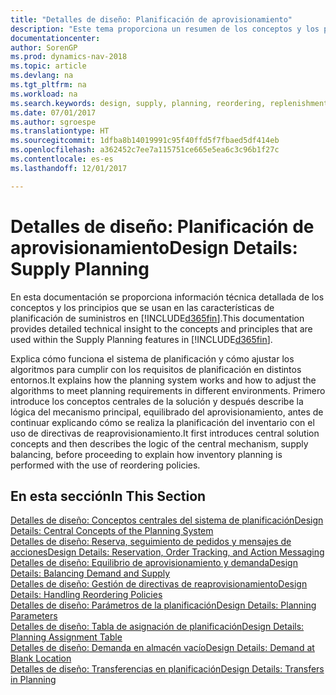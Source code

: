 ```yaml
---
title: "Detalles de diseño: Planificación de aprovisionamiento"
description: "Este tema proporciona un resumen de los conceptos y los principios que se usan en las características de planificación de suministros en [!INCLUDE[d365fin](includes/d365fin_md.md)]."
documentationcenter: 
author: SorenGP
ms.prod: dynamics-nav-2018
ms.topic: article
ms.devlang: na
ms.tgt_pltfrm: na
ms.workload: na
ms.search.keywords: design, supply, planning, reordering, replenishment
ms.date: 07/01/2017
ms.author: sgroespe
ms.translationtype: HT
ms.sourcegitcommit: 1dfba8b14019991c95f40ffd5f7fbaed5df414eb
ms.openlocfilehash: a362452c7ee7a115751ce665e5ea6c3c96b1f27c
ms.contentlocale: es-es
ms.lasthandoff: 12/01/2017

---
```

# <a name="design-details-supply-planning"></a><span data-ttu-id="ed944-103">Detalles de diseño: Planificación de aprovisionamiento</span><span class="sxs-lookup"><span data-stu-id="ed944-103">Design Details: Supply Planning</span></span>
<span data-ttu-id="ed944-104">En esta documentación se proporciona información técnica detallada de los conceptos y los principios que se usan en las características de planificación de suministros en [!INCLUDE[d365fin](includes/d365fin_md.md)].</span><span class="sxs-lookup"><span data-stu-id="ed944-104">This documentation provides detailed technical insight to the concepts and principles that are used within the Supply Planning features in [!INCLUDE[d365fin](includes/d365fin_md.md)].</span></span>  

<span data-ttu-id="ed944-105">Explica cómo funciona el sistema de planificación y cómo ajustar los algoritmos para cumplir con los requisitos de planificación en distintos entornos.</span><span class="sxs-lookup"><span data-stu-id="ed944-105">It explains how the planning system works and how to adjust the algorithms to meet planning requirements in different environments.</span></span> <span data-ttu-id="ed944-106">Primero introduce los conceptos centrales de la solución y después describe la lógica del mecanismo principal, equilibrado del aprovisionamiento, antes de continuar explicando cómo se realiza la planificación del inventario con el uso de directivas de reaprovisionamiento.</span><span class="sxs-lookup"><span data-stu-id="ed944-106">It first introduces central solution concepts and then describes the logic of the central mechanism, supply balancing, before proceeding to explain how inventory planning is performed with the use of reordering policies.</span></span>  

## <a name="in-this-section"></a><span data-ttu-id="ed944-107">En esta sección</span><span class="sxs-lookup"><span data-stu-id="ed944-107">In This Section</span></span>  
[<span data-ttu-id="ed944-108">Detalles de diseño: Conceptos centrales del sistema de planificación</span><span class="sxs-lookup"><span data-stu-id="ed944-108">Design Details: Central Concepts of the Planning System</span></span>](design-details-central-concepts-of-the-planning-system.md)  
[<span data-ttu-id="ed944-109">Detalles de diseño: Reserva, seguimiento de pedidos y mensajes de acciones</span><span class="sxs-lookup"><span data-stu-id="ed944-109">Design Details: Reservation, Order Tracking, and Action Messaging</span></span>](design-details-reservation-order-tracking-and-action-messaging.md)  
[<span data-ttu-id="ed944-110">Detalles de diseño: Equilibrio de aprovisionamiento y demanda</span><span class="sxs-lookup"><span data-stu-id="ed944-110">Design Details: Balancing Demand and Supply</span></span>](design-details-balancing-demand-and-supply.md)  
[<span data-ttu-id="ed944-111">Detalles de diseño: Gestión de directivas de reaprovisionamiento</span><span class="sxs-lookup"><span data-stu-id="ed944-111">Design Details: Handling Reordering Policies</span></span>](design-details-handling-reordering-policies.md)  
[<span data-ttu-id="ed944-112">Detalles de diseño: Parámetros de la planificación</span><span class="sxs-lookup"><span data-stu-id="ed944-112">Design Details: Planning Parameters</span></span>](design-details-planning-parameters.md)  
[<span data-ttu-id="ed944-113">Detalles de diseño: Tabla de asignación de planificación</span><span class="sxs-lookup"><span data-stu-id="ed944-113">Design Details: Planning Assignment Table</span></span>](design-details-planning-assignment-table.md)  
[<span data-ttu-id="ed944-114">Detalles de diseño: Demanda en almacén vacío</span><span class="sxs-lookup"><span data-stu-id="ed944-114">Design Details: Demand at Blank Location</span></span>](design-details-demand-at-blank-location.md)  
[<span data-ttu-id="ed944-115">Detalles de diseño: Transferencias en planificación</span><span class="sxs-lookup"><span data-stu-id="ed944-115">Design Details: Transfers in Planning</span></span>](design-details-transfers-in-planning.md)

